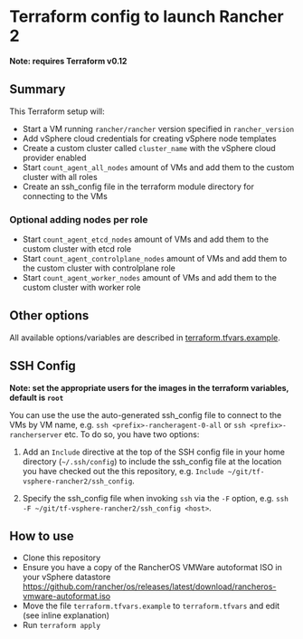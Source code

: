 # Terraform config to launch Rancher 2

**Note: requires Terraform v0.12**

## Summary

This Terraform setup will:

- Start a VM running `rancher/rancher` version specified in `rancher_version`
- Add vSphere cloud credentials for creating vSphere node templates
- Create a custom cluster called `cluster_name` with the vSphere cloud provider enabled
- Start `count_agent_all_nodes` amount of VMs and add them to the custom cluster with all roles
- Create an ssh_config file in the terraform module directory for connecting to the VMs

### Optional adding nodes per role
- Start `count_agent_etcd_nodes` amount of VMs and add them to the custom cluster with etcd role
- Start `count_agent_controlplane_nodes` amount of VMs and add them to the custom cluster with controlplane role
- Start `count_agent_worker_nodes` amount of VMs and add them to the custom cluster with worker role

## Other options

All available options/variables are described in [terraform.tfvars.example](https://github.com/axeal/tf-vsphere-rancher2/blob/master/terraform.tfvars.example).

## SSH Config

**Note: set the appropriate users for the images in the terraform variables, default is `root`**

You can use the use the auto-generated ssh_config file to connect to the VMs by VM name, e.g. `ssh <prefix>-rancheragent-0-all` or `ssh <prefix>-rancherserver` etc. To do so, you have two options:

1. Add an `Include` directive at the top of the SSH config file in your home directory (`~/.ssh/config`) to include the ssh_config file at the location you have checked out the this repository, e.g. `Include ~/git/tf-vsphere-rancher2/ssh_config`.

2. Specify the ssh_config file when invoking `ssh` via the `-F` option, e.g. `ssh -F ~/git/tf-vsphere-rancher2/ssh_config <host>`.

## How to use

- Clone this repository
- Ensure you have a copy of the RancherOS VMWare autoformat ISO in your vSphere datastore https://github.com/rancher/os/releases/latest/download/rancheros-vmware-autoformat.iso
- Move the file `terraform.tfvars.example` to `terraform.tfvars` and edit (see inline explanation)
- Run `terraform apply`
